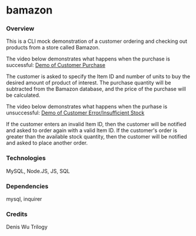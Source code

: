 # bamazon

### Overview

This is a CLI mock demonstration of a customer ordering and checking out products from a store called Bamazon.

The video below demonstrates what happens when the purchase is successful: 
[Demo of Customer Purchase](https://youtu.be/OYjUW4uJ5sE)

The customer is asked to specify the Item ID and number of units to buy the desired amount of product of interest. 
The purchase quantity will be subtracted from the Bamazon database, and the price of the purchase will be calculated.

The video below demonstrates what happens when the purhase is unsuccessful:
[Demo of Customer Error/Insufficient Stock](https://youtu.be/eHCEzvBLWC0)

If the customer enters an invalid Item ID, then the customer will be notified and asked to order again with a valid Item ID. 
If the customer's order is greater than the available stock quantity, then the customer will be notified and asked to place another order. 

### Technologies

MySQL, Node.JS, JS, SQL

### Dependencies

mysql, inquirer

### Credits

Denis Wu
Trilogy




